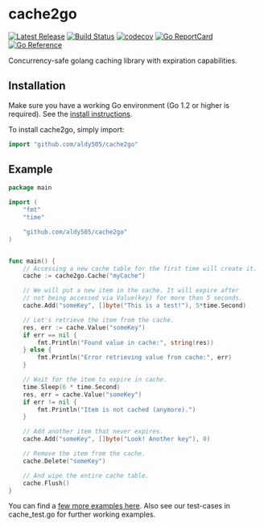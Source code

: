 # cache2go

[![Latest Release](https://img.shields.io/github/release/aldy505/cache2go.svg)](https://github.com/aldy505/cache2go/releases)
[![Build Status](https://github.com/aldy505/cache2go/workflows/coverage/badge.svg)](https://github.com/aldy505/cache2go/actions)
[![codecov](https://codecov.io/gh/aldy505/cache2go/branch/master/graph/badge.svg?token=DD5KHTQHSZ)](https://codecov.io/gh/aldy505/cache2go)
[![Go ReportCard](https://goreportcard.com/badge/aldy505/cache2go)](https://goreportcard.com/report/aldy505/cache2go)
[![Go Reference](https://pkg.go.dev/badge/github.com/aldy505/cache2go.svg)](https://pkg.go.dev/github.com/aldy505/cache2go)

Concurrency-safe golang caching library with expiration capabilities.

## Installation

Make sure you have a working Go environment (Go 1.2 or higher is required).
See the [install instructions](https://go.dev/doc/install.html).

To install cache2go, simply import:

```go
import "github.com/aldy505/cache2go"
```

## Example
```go
package main

import (
	"fmt"
	"time"

	"github.com/aldy505/cache2go"
)


func main() {
	// Accessing a new cache table for the first time will create it.
	cache := cache2go.Cache("myCache")

	// We will put a new item in the cache. It will expire after
	// not being accessed via Value(key) for more than 5 seconds.
	cache.Add("someKey", []byte("This is a test!"), 5*time.Second)

	// Let's retrieve the item from the cache.
	res, err := cache.Value("someKey")
	if err == nil {
		fmt.Println("Found value in cache:", string(res))
	} else {
		fmt.Println("Error retrieving value from cache:", err)
	}

	// Wait for the item to expire in cache.
	time.Sleep(6 * time.Second)
	res, err = cache.Value("someKey")
	if err != nil {
		fmt.Println("Item is not cached (anymore).")
	}

	// Add another item that never expires.
	cache.Add("someKey", []byte("Look! Another key"), 0)

	// Remove the item from the cache.
	cache.Delete("someKey")

	// And wipe the entire cache table.
	cache.Flush()
}
```

You can find a [few more examples here](https://github.com/aldy505/cache2go/tree/master/examples).
Also see our test-cases in cache_test.go for further working examples.
